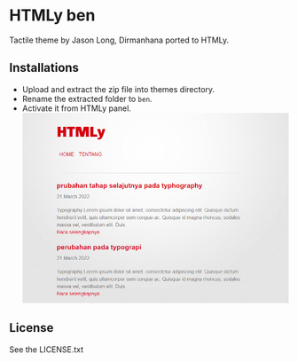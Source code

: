 # HTMLy ben
Tactile theme by Jason Long, Dirmanhana ported to HTMLy.

## Installations 
 -  Upload and extract the zip file into themes directory.
 -  Rename the extracted folder to `ben`.
 -  Activate it from HTMLy panel.
![enter image description here][1]

## License

See the LICENSE.txt


  [1]: https://github.com/dirmanhana/htmly-ben/blob/main/image.png
